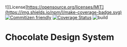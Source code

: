 ![[License]https://opensource.org/licenses/MIT](https://img.shields.io/npm/l/make-coverage-badge.svg) [![Commitizen friendly](https://img.shields.io/badge/commitizen-friendly-brightgreen.svg)](http://commitizen.github.io/cz-cli/) [![Coverage Status](https://coveralls.io/repos/github/razvangeangu/cho-design-system/badge.svg?branch=master&t=PGI2iS&kill_cache=1)](https://coveralls.io/github/razvangeangu/cho-design-system?branch=master) ![build](https://github.com/razvangeangu/cho-design-system/workflows/CI/badge.svg?branch=master)

# Chocolate Design System
